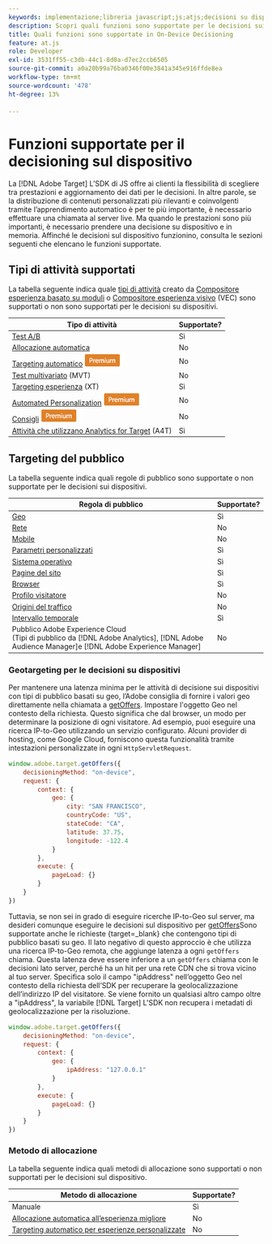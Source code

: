 ```yaml
---
keywords: implementazione;libreria javascript;js;atjs;decisioni su dispositivi;decisioni su dispositivi;funzioni supportate
description: Scopri quali funzioni sono supportate per le decisioni sui dispositivi.
title: Quali funzioni sono supportate in On-Device Decisioning
feature: at.js
role: Developer
exl-id: 3531ff55-c3db-44c1-8d0a-d7ec2ccb6505
source-git-commit: a0a20b99a76ba0346f00e3841a345e916ffde8ea
workflow-type: tm+mt
source-wordcount: '478'
ht-degree: 13%

---
```


# Funzioni supportate per il decisioning sul dispositivo

La [!DNL Adobe Target] L’SDK di JS offre ai clienti la flessibilità di scegliere tra prestazioni e aggiornamento dei dati per le decisioni. In altre parole, se la distribuzione di contenuti personalizzati più rilevanti e coinvolgenti tramite l’apprendimento automatico è per te più importante, è necessario effettuare una chiamata al server live. Ma quando le prestazioni sono più importanti, è necessario prendere una decisione su dispositivo e in memoria. Affinché le decisioni sul dispositivo funzionino, consulta le sezioni seguenti che elencano le funzioni supportate.

## Tipi di attività supportati

La tabella seguente indica quale [tipi di attività](/help/main/c-activities/target-activities-guide.md) creato da [Compositore esperienza basato su moduli](/help/main/c-experiences/form-experience-composer.md) o [Compositore esperienza visivo](/help/main/c-experiences/c-visual-experience-composer/visual-experience-composer.md) (VEC) sono supportati o non sono supportati per le decisioni su dispositivi.

| Tipo di attività | Supportate? |
| --- | --- |
| [Test A/B](/help/main/c-activities/t-test-ab/test-ab.md) | Sì |
| [Allocazione automatica](/help/main/c-activities/automated-traffic-allocation/automated-traffic-allocation.md) | No |
| [Targeting automatico](/help/main/c-activities/auto-target/auto-target-to-optimize.md) ![Premium](/help/main/assets/premium.png) | No |
| [Test multivariato](/help/main/c-activities/c-multivariate-testing/multivariate-testing.md) (MVT) | No |
| [Targeting esperienza](/help/main/c-activities/t-experience-target/experience-target.md) (XT) | Sì |
| [Automated Personalization](/help/main/c-activities/t-automated-personalization/automated-personalization.md) ![Premium](/help/main/assets/premium.png) | No |
| [Consigli](/help/main/c-recommendations/recommendations.md) ![Premium](/help/main/assets/premium.png) | No |
| [Attività che utilizzano Analytics for Target](/help/main/c-integrating-target-with-mac/a4t/a4t.md) (A4T) | Sì |

## Targeting del pubblico

La tabella seguente indica quali regole di pubblico sono supportate o non supportate per le decisioni sui dispositivi.

| Regola di pubblico | Supportate? |
| --- | --- |
| [Geo](/help/main/c-target/c-audiences/c-target-rules/geo.md) | Sì |
| [Rete](/help/main/c-target/c-audiences/c-target-rules/network.md) | No |
| [Mobile](/help/main/c-target/c-audiences/c-target-rules/mobile.md) | No |
| [Parametri personalizzati](/help/main/c-target/c-audiences/c-target-rules/custom-parameters.md) | Sì |
| [Sistema operativo](/help/main/c-target/c-audiences/c-target-rules/operating-system.md) | Sì |
| [Pagine del sito](/help/main/c-target/c-audiences/c-target-rules/site-pages.md) | Sì |
| [Browser](/help/main/c-target/c-audiences/c-target-rules/browser.md) | Sì |
| [Profilo visitatore](/help/main/c-target/c-audiences/c-target-rules/visitor-profile.md) | No |
| [Origini del traffico](/help/main/c-target/c-audiences/c-target-rules/traffic-sources.md) | No |
| [Intervallo temporale](/help/main/c-target/c-audiences/c-target-rules/time-frame.md) | Sì |
| Pubblico Adobe Experience Cloud<br>(Tipi di pubblico da [!DNL Adobe Analytics], [!DNL Adobe Audience Manager]e [!DNL Adobe Experience Manager] | No |

### Geotargeting per le decisioni su dispositivi

Per mantenere una latenza minima per le attività di decisione sui dispositivi con tipi di pubblico basati su geo, l’Adobe consiglia di fornire i valori geo direttamente nella chiamata a [getOffers](https://developer.adobe.com/target/implement/client-side/atjs/atjs-functions/adobe-target-getoffers-atjs-2/). Impostare l&#39;oggetto Geo nel contesto della richiesta. Questo significa che dal browser, un modo per determinare la posizione di ogni visitatore. Ad esempio, puoi eseguire una ricerca IP-to-Geo utilizzando un servizio configurato. Alcuni provider di hosting, come Google Cloud, forniscono questa funzionalità tramite intestazioni personalizzate in ogni `HttpServletRequest`.

```javascript
window.adobe.target.getOffers({ 
	decisioningMethod: "on-device", 
	request: { 
		context: { 
			geo: { 
				city: "SAN FRANCISCO", 
				countryCode: "US", 
				stateCode: "CA", 
				latitude: 37.75, 
				longitude: -122.4 
			} 
		}, 
		execute: { 
			pageLoad: {} 
		} 
	} 
})
```

Tuttavia, se non sei in grado di eseguire ricerche IP-to-Geo sul server, ma desideri comunque eseguire le decisioni sul dispositivo per [getOffers](https://developer.adobe.com/target/implement/client-side/atjs/atjs-functions/adobe-target-getoffers-atjs-2/)Sono supportate anche le richieste {target=_blank} che contengono tipi di pubblico basati su geo. Il lato negativo di questo approccio è che utilizza una ricerca IP-to-Geo remota, che aggiunge latenza a ogni `getOffers` chiama. Questa latenza deve essere inferiore a un `getOffers` chiama con le decisioni lato server, perché ha un hit per una rete CDN che si trova vicino al tuo server. Specifica solo il campo &quot;ipAddress&quot; nell’oggetto Geo nel contesto della richiesta dell’SDK per recuperare la geolocalizzazione dell’indirizzo IP del visitatore. Se viene fornito un qualsiasi altro campo oltre a &quot;ipAddress&quot;, la variabile [!DNL Target] L&#39;SDK non recupera i metadati di geolocalizzazione per la risoluzione.

```javascript
window.adobe.target.getOffers({ 
	decisioningMethod: "on-device", 
	request: { 
		context: { 
			geo: { 
				ipAddress: "127.0.0.1" 
			} 
		}, 
		execute: { 
			pageLoad: {} 
		} 
	} 
})
```

### Metodo di allocazione

La tabella seguente indica quali metodi di allocazione sono supportati o non supportati per le decisioni sul dispositivo.

| Metodo di allocazione | Supportate? |
| --- | --- |
| Manuale | Sì |
| [Allocazione automatica all’esperienza migliore](/help/main/c-activities/automated-traffic-allocation/automated-traffic-allocation.md) | No |
| [Targeting automatico per esperienze personalizzate](/help/main/c-activities/auto-target/auto-target-to-optimize.md) | No |
